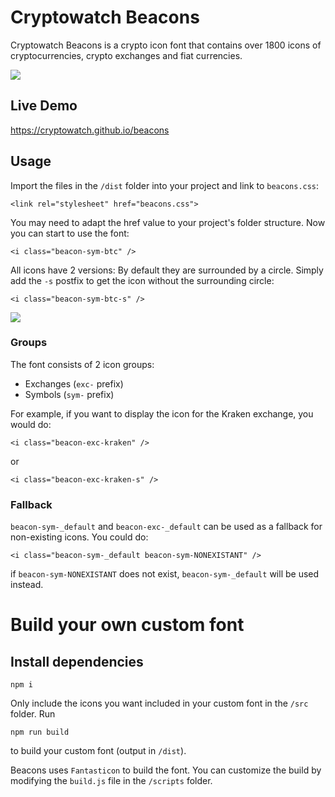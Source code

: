 # Cryptowatch Beacons

Cryptowatch Beacons is a crypto icon font that contains over 1800 icons of cryptocurrencies, crypto exchanges and fiat currencies.

<img src="https://raw.githubusercontent.com/cryptowatch/beacons/master/img/beaconTop.png">

## Live Demo

https://cryptowatch.github.io/beacons

## Usage

Import the files in the `/dist` folder into your project and link to `beacons.css`:

`<link rel="stylesheet" href="beacons.css">`

You may need to adapt the href value to your project's folder structure. Now you can start to use the font:

`<i class="beacon-sym-btc" />`

All icons have 2 versions: By default they are surrounded by a circle. Simply add the `-s` postfix to get the icon without the surrounding circle:

`<i class="beacon-sym-btc-s" />`

<img src="https://raw.githubusercontent.com/cryptowatch/beacons/master/img/iconExample.png">

### Groups

The font consists of 2 icon groups:

- Exchanges (`exc-` prefix)
- Symbols (`sym-` prefix)

For example, if you want to display the icon for the Kraken exchange, you would do:

`<i class="beacon-exc-kraken" />`

or

`<i class="beacon-exc-kraken-s" />`

### Fallback

`beacon-sym-_default` and `beacon-exc-_default` can be used as a fallback for non-existing icons. You could do:

`<i class="beacon-sym-_default beacon-sym-NONEXISTANT" />`

if `beacon-sym-NONEXISTANT` does not exist, `beacon-sym-_default` will be used instead.

# Build your own custom font

## Install dependencies

```
npm i
```

Only include the icons you want included in your custom font in the `/src` folder. Run

```
npm run build
```

to build your custom font (output in `/dist`).

Beacons uses `Fantasticon` to build the font. You can customize the build by modifying the `build.js` file in the `/scripts` folder.
